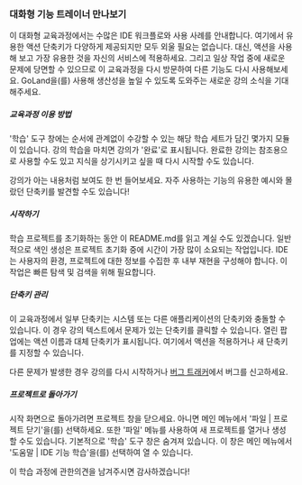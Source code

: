 
### 대화형 기능 트레이너 만나보기

이 대화형 교육과정에서는 수많은 IDE 워크플로와 사용 사례를 안내합니다. 여기에서 유용한 액션 단축키가 다양하게 제공되지만 모두 외울 필요는 없습니다. 대신, 액션을 사용해 보고 가장 유용한 것을 자신의 서비스에 적용하세요. 그리고 일상 작업 중에 새로운 문제에 당면할 수 있으므로 이 교육과정을 다시 방문하여 다른 기능도 다시 사용해보세요. GoLand을(를) 사용해 생산성을 높일 수 있도록 도와주는 새로운 강의 소식을 기대해주세요.

##### 교육과정 이용 방법

'학습' 도구 창에는 순서에 관계없이 수강할 수 있는 해당 학습 세트가 담긴 몇가지 모듈이 있습니다. 강의 학습을 마치면 강의가 '완료'로 표시됩니다. 완료한 강의는 참조용으로 사용할 수도 있고 지식을 상기시키고 싶을 때 다시 시작할 수도 있습니다.

강의가 아는 내용처럼 보여도 한 번 들어보세요. 자주 사용하는 기능의 유용한 예시와 몰랐던 단축키를 발견할 수도 있습니다!

##### 시작하기

학습 프로젝트를 초기화하는 동안 이 README.md를 읽고 계실 수도 있겠습니다. 일반적으로 색인 생성은 프로젝트 초기화 중에 시간이 가장 많이 소요되는 작업입니다. IDE는 사용자의 환경, 프로젝트에 대한 정보를 수집한 후 내부 재현을 구성해야 합니다. 이 작업은 빠른 탐색 및 검색을 위해 필요합니다.

##### 단축키 관리

이 교육과정에서 일부 단축키는 시스템 또는 다른 애플리케이션의 단축키와 충돌할 수 있습니다. 이 경우 강의 텍스트에서 문제가 있는 단축키를 클릭할 수 있습니다. 열린 팝업에는 액션 이름과 대체 단축키가 표시됩니다. 여기에서 액션을 적용하거나 새 단축키를 지정할 수 있습니다.

다른 문제가 발생한 경우 강의를 다시 시작하거나 [버그 트래커](https://youtrack.jetbrains.com/issues/IFT )에서 버그를 신고하세요.

##### 프로젝트로 돌아가기

시작 화면으로 돌아가려면 프로젝트 창을 닫으세요. 아니면 메인 메뉴에서 '파일 | 프로젝트 닫기'을(를) 선택하세요. 또한 '파일' 메뉴를 사용하여 새 프로젝트를 열거나 생성할 수도 있습니다. 기본적으로 '학습' 도구 창은 숨겨져 있습니다. 이 창은 메인 메뉴에서 '도움말 | IDE 기능 학습'을(를) 선택하여 열 수 있습니다.

이 학습 과정에 관한의견을 남겨주시면 감사하겠습니다!
  